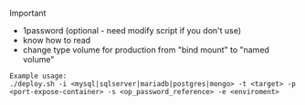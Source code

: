 >[!IMPORTANT]
> - 1password (optional - need modify script if you don't use)
> - know how to read
> - change type volume for production from "bind mount" to "named volume"

```
Example usage:
./deploy.sh -i <mysql|sqlserver|mariadb|postgres|mongo> -t <target> -p <port-expose-container> -s <op_password_reference> -e <enviroment>
```
